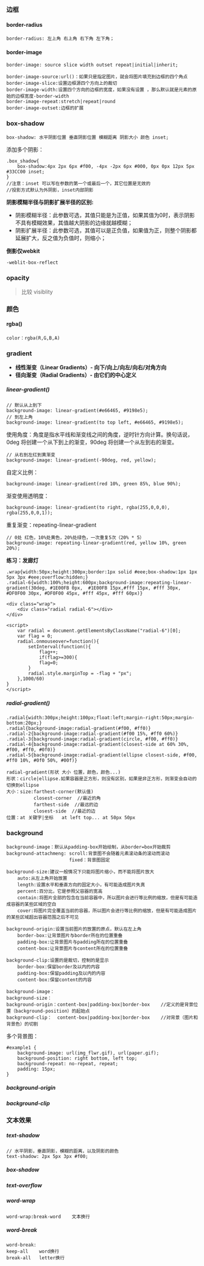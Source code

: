 ### 边框

#### border-radius

```
border-radius: 左上角 右上角 右下角 左下角；
```

#### border-image

```
border-image: source slice width outset repeat|initial|inherit;
```

```
border-image-source:url()：如果只是指定图片，就会将图片填充到边框的四个角点
border-image-slice:设置边框源四个方向上的裁切
border-image-width:设置四个方向的边框的宽度，如果没有设置 ，那么默认就是元素的原始的边框宽度-border-width
border-image-repeat:stretch|repeat|round
border-image-outset:边框的扩展
```

### box-shadow

```
box-shadow: 水平阴影位置 垂直阴影位置 模糊距离 阴影大小 颜色 inset;
```

添加多个阴影：

```
.box_shadow{
    box-shadow:4px 2px 6px #f00, -4px -2px 6px #000, 0px 0px 12px 5px #33CC00 inset;
}
//注意：inset 可以写在参数的第一个或最后一个，其它位置是无效的
//投影方式默认为外阴影，inset内部阴影
```

**阴影模糊半径与阴影扩展半径的区别:**

- 阴影模糊半径：此参数可选，其值只能是为正值，如果其值为0时，表示阴影不具有模糊效果，其值越大阴影的边缘就越模糊；
- 阴影扩展半径：此参数可选，其值可以是正负值，如果值为正，则整个阴影都延展扩大，反之值为负值时，则缩小；

**倒影仅webkit**

```
-weblit-box-reflect
```



### opacity

> 比较 visiblity

### 颜色

####  rgba()

```
color：rgba(R,G,B,A)
```

### gradient

- **线性渐变（Linear Gradients）- 向下/向上/向左/向右/对角方向**
- **径向渐变（Radial Gradients）- 由它们的中心定义**

##### linear-gradient()

```
// 默认从上到下
background-image: linear-gradient(#e66465, #9198e5);
// 到左上角
background-image: linear-gradient(to top left, #e66465, #9198e5);
```

使用角度：角度是指水平线和渐变线之间的角度，逆时针方向计算。换句话说，0deg 将创建一个从下到上的渐变，90deg 将创建一个从左到右的渐变。

```
// 从右到左红到黄渐变
background-image: linear-gradient(-90deg, red, yellow);
```

自定义比例：

```
background-image: linear-gradient(red 10%, green 85%, blue 90%);
```

渐变使用透明度：

```
background-image: linear-gradient(to right, rgba(255,0,0,0), rgba(255,0,0,1));
```

重复渐变：repeating-linear-gradient

```
// 0处 红色，10%处黄色，20%处绿色，一次重复5次（20% * 5）
background-image: repeating-linear-gradient(red, yellow 10%, green 20%);
```

**练习：发廊灯**

```
.wrap{width:50px;height:300px;border:1px solid #eee;box-shadow:1px 1px 5px 3px #eee;overflow:hidden;}
.radial-6{width:100%;height:600px;background-image:repeating-linear-gradient(30deg, #1E00FB 0px,  #1E00FB 15px,#fff 15px, #fff 30px, #DF0F00 30px, #DF0F00 45px, #fff 45px, #fff 60px)}

<div class="wrap">
	<div class="radial radial-6"></div>
</div>

<script>
	var radial = document.getElementsByClassName("radial-6")[0];
	var flag = 0;
	radial.onmouseover=function(){
		setInterval(function(){
			flag++;
			if(flag>=300){
			flag=0;
		}
		radial.style.marginTop = -flag + "px";
	},1000/60)
}
</script>
```



#####  radial-gradient()

```
.radial{width:300px;height:100px;float:left;margin-right:50px;margin-bottom:20px;}
.radial{background-image:radial-gradient(#f00, #ff0)}
.radial-2{background-image:radial-gradient(#f00 15%, #ff0 60%)}
.radial-3{background-image:radial-gradient(circle, #f00, #ff0)}
.radial-4{background-image:radial-gradient(closest-side at 60% 30%, #f00, #ff0, #0f0)}
.radial-5{background-image:radial-gradient(ellipse closest-side, #f00, #ff0 10%, #0f0 50%, #00f)}
```

```
radial-gradient(形状 大小 位置，颜色，颜色...)
形状：circle|ellipse.如果容器是正方形，则没有区别，如果是非正方形，则渐变会自动的切换到ellipse
大小：size:farthest-corner(默认值)
          closest-corner  //最近的角
          farthest-side  //最远的边
          closest-side  //最近的边
位置：at 关键字|坐标   at left top... at 50px 50px
```



### background

```
background-image：默认从padding-box开始绘制，从border=box开始裁剪
background-attachmeng: scroll:背景图不会随着元素滚动条的滚动而滚动
                       fixed：背景图固定
```

```
background-size:建议一般情况下只能将图片缩小，而不能将图片放大
    auto:从左上角开始放置
    length:设置水平和垂直方向的固定大小，有可能造成图片失真
    percent:百分比，它是参照父容器的宽高
    contain:将图片全部的包含在当前容器中，所以图片会进行等比例的缩放，但是有可能造成容器的某些区域的空白
    cover:将图片完全覆盖当前的容器，所以图片会进行等比例的缩放，但是有可能造成图片的某些区域超出容器范围之后不可见

background-origin:设置当前图片的放置的原点，默认在左上角
    border-box:让背景图片与border所在的位置重叠
    padding-box:让背景图片与padding所在的位置重叠
    content-box:让背景图片与content所在的位置重叠
    
background-clip:设置的是裁切，控制的是显示
    border-box:保留border及以内的内容
    padding-box:保留padding及以内的内容
    content-box:保留content的内容
```



```
background-image：
background-size：
background-origin：content-box|padding-box|border-box    //定义的是背景位置（background-position）的起始点
background-clip：  content-box|padding-box|border-box    //对背景（图片和背景色）的切割
```

多个背景图：

```
#example1 {
    background-image: url(img_flwr.gif), url(paper.gif);
    background-position: right bottom, left top;
    background-repeat: no-repeat, repeat;
    padding: 15px;
}
```

##### background-origin

##### background-clip

### 文本效果

##### text-shadow

```
// 水平阴影，垂直阴影，模糊的距离，以及阴影的颜色
text-shadow: 2px 5px 3px #f00;
```

##### box-shadow

##### text-overflow

##### word-wrap

```
word-wrap:break-word	文本换行
```

##### word-break

```
word-break:
keep-all	word换行
break-all	letter换行
```

